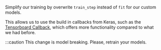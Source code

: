 Simplify our training by overwrite `train_step` instead of `fit` for our custom models.

This allows us to use the build in callbacks from Keras, such as the 
[Tensorboard Callback](https://www.tensorflow.org/api_docs/python/tf/keras/callbacks/TensorBoard), 
which offers more functionality compared to what we had before. 

  :::caution
  This change is model breaking. Please, retrain your models.
